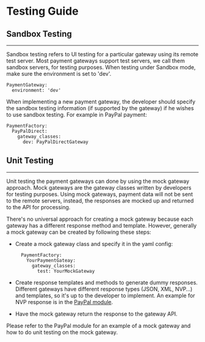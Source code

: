 # Testing Guide

## Sandbox Testing
----------------------
Sandbox testing refers to UI testing for a particular gateway using its remote test server. Most payment gateways support test servers, we call them sandbox servers, for testing purposes. When testing under Sandbox mode, make sure the environment is set to 'dev'.

    PaymentGateway:
      environment: 'dev'
      
When implementing a new payment gateway, the developer should specify the sandbox testing information (if supported by the gateway) if he wishes to use sandbox testing. For example in PayPal payment: 

    PaymentFactory:
      PayPalDirect: 
        gateway_classes: 
          dev: PayPalDirectGateway
        
## Unit Testing
----------------------
Unit testing the payment gateways can done by using the mock gateway approach. Mock gateways are the gateway classes written by developers for testing purposes. Using mock gateways, payment data will not be sent to the remote servers, instead, the responses are mocked up and returned to the API for processing. 

There's no universal approach for creating a mock gateway because each gateway has a different response method and template. However, generally a mock gateway can be created by following these steps:

* Create a mock gateway class and specify it in the yaml config:
     
        PaymentFactory:
          YourPaymentGateay:
            gateway_classes:
              test: YourMockGateway
              
* Create response templates and methods to generate dummy responses. Different gateways have different response types (JSON, XML, NVP…) and templates, so it's up to the developer to implement. An example for NVP response is in the [PayPal module](https://github.com/ryandao/silverstripe-payment-paypal/blob/master/code/PayPalDirect.php#L58).
* Have the mock gateway return the response to the gateway API.

Please refer to the PayPal module for an example of a mock gateway and how to do unit testing on the mock gateway.